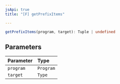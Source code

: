 ```yaml
---
jsApi: true
title: "[F] getPrefixItems"

---
```

```ts
getPrefixItems(program, target): Tuple | undefined
```

## Parameters

| Parameter | Type |
| :------ | :------ |
| `program` | `Program` |
| `target` | `Type` |
